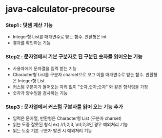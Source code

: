 # java-calculator-precourse

### Step1 : 덧셈 계산 기능
* Integer형 List를 매개변수로 받는 함수. 반환형은 int
* 결과를 확인하는 기능

### Step2 : 문자열에서 기본 구분자로 된 구분된 숫자를 읽어오는 기능
* 사용자에게 문자열을 입력 받는 기능
* Character형 List를 구분자 charset으로 보고 이를 매개변수로 받는 함수. 반환형은 Integer형 List
* 커스텀 구분자가 들어오는 자리 없이 "숫자,숫자;숫자" 와 같은 형식임을 가정
* 숫자가 양수임을 검사하는 기능

### Step3 : 문자열에서 커스텀 구분자를 읽어 오는 기능 추가
* 입력은 문자열, 반환형은 Character형 List (구분자 charset)
* 읽는 도중 잘못된 형식 ex) //1;2;3, \n1;2;3인 경우 예외처리 기능
* 읽는 도중 기본 구분자 발견 시 예외처리 기능
